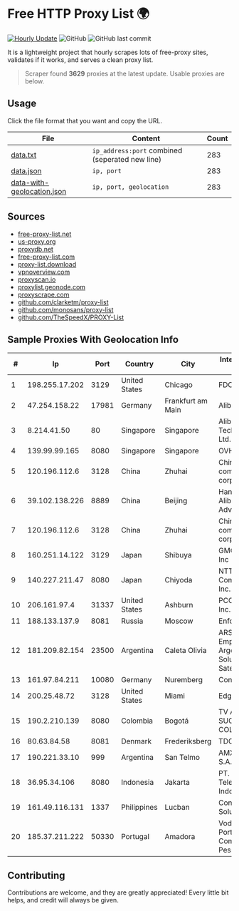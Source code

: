 
# Free HTTP Proxy List 🌍

[![Hourly Update](https://github.com/mertguvencli/http-proxy-list/actions/workflows/main.yml/badge.svg?branch=main)](https://github.com/mertguvencli/http-proxy-list/actions/workflows/main.yml)
![GitHub](https://img.shields.io/github/license/mertguvencli/http-proxy-list)
![GitHub last commit](https://img.shields.io/github/last-commit/mertguvencli/http-proxy-list)

It is a lightweight project that hourly scrapes lots of free-proxy sites, validates if it works, and serves a clean proxy list.


> Scraper found **3629** proxies at the latest update. Usable proxies are below.

## Usage

Click the file format that you want and copy the URL.


|File|Content|Count|
|----|-------|-----|
|[data.txt](https://raw.githubusercontent.com/mertguvencli/http-proxy-list/main/proxy-list/data.txt)|`ip_address:port` combined (seperated new line)|283|
|[data.json](https://raw.githubusercontent.com/mertguvencli/http-proxy-list/main/proxy-list/data.json)|`ip, port`|283|
|[data-with-geolocation.json](https://raw.githubusercontent.com/mertguvencli/http-proxy-list/main/proxy-list/data-with-geolocation.json)|`ip, port, geolocation`|283|

## Sources

* [free-proxy-list.net](https://free-proxy-list.net)
* [us-proxy.org](https://www.us-proxy.org)
* [proxydb.net](http://proxydb.net)
* [free-proxy-list.com](https://free-proxy-list.com/?page=&port=&type%5B%5D=http&type%5B%5D=https&up_time=0&search=Search)
* [proxy-list.download](https://www.proxy-list.download/HTTP)
* [vpnoverview.com](https://vpnoverview.com/privacy/anonymous-browsing/free-proxy-servers)
* [proxyscan.io](https://www.proxyscan.io)
* [proxylist.geonode.com](https://proxylist.geonode.com/api/proxy-list?limit=300&page=1&sort_by=lastChecked&sort_type=desc&protocols=http,https)
* [proxyscrape.com](https://api.proxyscrape.com/v2/?request=displayproxies&protocol=http&timeout=10000&country=all&ssl=all&anonymity=all)
* [github.com/clarketm/proxy-list](https://raw.githubusercontent.com/clarketm/proxy-list/master/proxy-list-raw.txt)
* [github.com/monosans/proxy-list](https://raw.githubusercontent.com/monosans/proxy-list/main/proxies/http.txt)
* [github.com/TheSpeedX/PROXY-List](https://raw.githubusercontent.com/TheSpeedX/PROXY-List/master/http.txt)


## Sample Proxies With Geolocation Info

|#|Ip|Port|Country|City|Internet Service Provider|
|-|--|----|-------|----|-------------------------|
|1|198.255.17.202|3129|United States|Chicago|FDCservers.net|
|2|47.254.158.22|17981|Germany|Frankfurt am Main|Alibaba.com LLC|
|3|8.214.41.50|80|Singapore|Singapore|Alibaba (US) Technology Co., Ltd.|
|4|139.99.99.165|8080|Singapore|Singapore|OVH SAS|
|5|120.196.112.6|3128|China|Zhuhai|China Mobile communications corporation|
|6|39.102.138.226|8889|China|Beijing|Hangzhou Alibaba Advertising Co|
|7|120.196.112.6|3128|China|Zhuhai|China Mobile communications corporation|
|8|160.251.14.122|3129|Japan|Shibuya|GMO Internet, Inc|
|9|140.227.211.47|8080|Japan|Chiyoda|NTT PC Communications, Inc.|
|10|206.161.97.4|31337|United States|Ashburn|PCCW Global, Inc.|
|11|188.133.137.9|8081|Russia|Moscow|Enforta-SPB|
|12|181.209.82.154|23500|Argentina|Caleta Olivia|ARSAT - Empresa Argentina de Soluciones Satelitales S.A|
|13|161.97.84.211|10080|Germany|Nuremberg|Contabo GmbH|
|14|200.25.48.72|3128|United States|Miami|Edgeuno SAS|
|15|190.2.210.139|8080|Colombia|Bogotá|TV AZTECA SUCURSAL COLOMBIA|
|16|80.63.84.58|8081|Denmark|Frederiksberg|TDC A/S|
|17|190.221.33.10|999|Argentina|San Telmo|AMX Argentina S.A.|
|18|36.95.34.106|8080|Indonesia|Jakarta|PT. Telekomunikasi Indonesia|
|19|161.49.116.131|1337|Philippines|Lucban|Converge ICT Solution Inc|
|20|185.37.211.222|50330|Portugal|Amadora|Vodafone Portugal - Communicacoes Pessoais S.A.|



## Contributing

Contributions are welcome, and they are greatly appreciated! Every
little bit helps, and credit will always be given.

